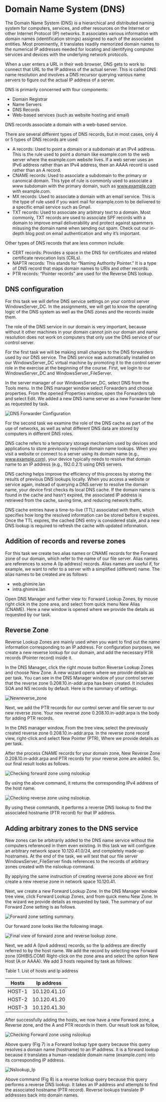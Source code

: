 # Domain Name System (DNS)

The Domain Name System (DNS) is a hierarchical and distributed naming system for computers, services, and other resources on the Internet or other Internet Protocol (IP) networks. It associates various information with domain names (identification strings) assigned to each of the associated entities. Most prominently, it translates readily memorized domain names to the numerical IP addresses needed for locating and identifying computer services and devices with the underlying network protocols.

When a user enters a URL in their web browser, DNS gets to work to connect that URL to the IP address of the actual server. This is called DNS name resolution and involves a DNS recursor querying various name servers to figure out the actual IP address of a server.

DNS is primarily concerned with four components:

*	Domain Registrar
*	Name Servers
*	DNS Records
*	Web-based services (such as website hosting and email)
  
DNS records associate a domain with a web-based service.

There are several different types of DNS records, but in most cases, only 4 or 5 types of DNS records are used:

*	A records: Used to point a domain or a subdomain at an IPv4 address. This is the rule used to point a domain like example.com to the web server where the example.com website lives. If a web server uses an IPv6 address rather than an IPv4 address, then an AAAA record is used rather than an A record.
*	CNAME records: Used to associate a subdomain to the primary or canonical domain. This type of rule is commonly used to associate a www subdomain with the primary domain, such as www.example.com with example.com.
*	MX records: Used to associate a domain with an email service. This is the type of rule used if you want mail for example.com to be delivered to a specific email service such as Gmail.
*	TXT records: Used to associate any arbitrary text to a domain. Most commonly, TXT records are used to associate SPF records with a domain to improve email deliverability and protect against spammers misusing the domain name when sending out spam. Check out our in-depth blog post on email authentication and why it’s important. 

Other types of DNS records that are less common include:

*	CERT records: Provides a space in the DNS for certificates and related certificate revocation lists (CRLs).
*	NAPTR records: This stands for “Naming Authority Pointer.” It is a type of DNS record that maps domain names to URIs and other records.
*	PTR records: “Pointer records” are used for the Reverse DNS lookup.
  
## DNS configuration 
For this task we will define DNS service settings on your control server WindowsServer_DC. In the assignments, we will get to know the operating logic of the DNS system as well as the DNS zones and the records inside them.

The role of the DNS service in our domain is very important, because without it other machines in your domain cannot join our domain and name resolution does not work on computers that only use the DNS service of our control server.

For the first task we will be making small changes to the DNS forwarders used by our DNS service. The DNS service was automatically installed on our WindowsServer_DC virtual machine by promoting it to the control server role in the exercise at the beginning of the course. First, we login to our WindowsServer_DC and WindowsServer_FileServer.

In the server manager of our WindowsServer_DC, select DNS from the Tools menu. In the DNS manager window select Forwarders and choose properties. From the opened Properties window, open the Forwarders tab and select Edit. We added a new DNS name server as a new Forwarder here as requested by task.

 ![DNS Forwarder Configuration](https://github.com/user-attachments/assets/983c3173-e23b-457f-8d35-a5784140df69)

For the second task we examine the role of the DNS cache as part of the use of networks, as well as what different DNS data are stored by computers in different DNS roles. 

DNS cache refers to a temporary storage mechanism used by devices and applications to store previously resolved domain name lookups. When you visit a website or connect to a server using its domain name (e.g., www.example.com), your device typically needs to resolve that domain name to an IP address (e.g., 192.0.2.1) using DNS servers.

DNS caching helps improve the efficiency of this process by storing the results of previous DNS lookups locally. When you access a website or service again, instead of querying a DNS server to resolve the domain name, your device first checks its local DNS cache. If the domain name is found in the cache and hasn't expired, the associated IP address is retrieved from the cache, saving time, and reducing network traffic.

DNS cache entries have a time-to-live (TTL) associated with them, which specifies how long the resolved information can be stored before it expires. Once the TTL expires, the cached DNS entry is considered stale, and a new DNS lookup is required to refresh the cache with updated information.

## Addition of records and reverse zones

For this task we create two alias names or CNAME records for the Forward zone of our domain, which refer to the name of our file server. Alias names are references to some A (Ip address) records. Alias names are useful if, for example, we want to refer to a server with a simplified (different) name. The alias names to be created are as follows:

*	web.ghimire.lan 
*	intra.ghimire.lan
  
Open DNS Manager and further view to: Forward Lookup Zones, by mouse right click in the zone area, and select from quick menu New Alias (CNAME). Here a new window is opened where we provide the details as requested by our task.

## Reverse Zone

Reverse Lookup Zones are mainly used when you want to find out the name information corresponding to an IP address. For configuration purposes, we create a new reverse lookup for our domain, and add the necessary PTR records (Pointer record) inside it.

In the DNS Manager, click the right mouse button Reverse Lookup Zones and choose New Zone. A new wizard opens where we provide details as per task. You can see in the DNS Manager window of your control server that the reverse zone 0.208.10.in-addr.arpa has been created. It includes SOA and NS records by default. 
Here is the summary of settings.

 ![Newreverse_zone](https://github.com/user-attachments/assets/43447e48-e4e0-44c6-b2a1-7ba3d4a6fe58)

Next, we add the PTR records for our control server and file server to our new reverse zone. Your new reverse zone 0.208.10.in-addr.arpa is the body for adding PTR records.

In the DNS manager window, From the tree view, select the previously created reverse zone 0.208.10.in-addr.arpa. In the reverse zone record view, right-click and select New Pointer (PTR), Where we provide details as per task.

After the process CNAME records for your domain zone, New Reverse Zone 0.208.10.in-addr.arpa and PTR records for your reverse zone are added. So, our final result looks as follows.
 
 ![Checking forward zone using nslookup](https://github.com/user-attachments/assets/86b34ace-3038-4eb3-b8fb-5c9c6e8ee290)

By using the above command, it returns the corresponding IPv4 address of the host name.
 
![Checking reverse zone using nslookup.](https://github.com/user-attachments/assets/c7f74f6c-64fe-458e-9447-0a7d6a2ea371)

By using these commands, it performs a reverse DNS lookup to find the associated hostname (PTR record) for that IP address.

## Adding arbitrary zones to the DNS service

New zones can be arbitrarily added to the DNS name service without the computers referenced in them even existing. In this task we will configure an arbitrary network space 10.120.41.0/24, and completely made-up hostnames. At the end of the task, we will test that our file server WindowsServer_FileServer finds references to the records of arbitrary zones created with the nslookup command.

By applying the same instruction of creating reverse zone above we first create a new reverse zone in network space 10.120.41.

Next, we create a new Forward Lookup Zone. In the DNS Manager window tree view, click Forward Lookup Zones, and from quick menu New Zone. In the wizard we provide details as requested by task. The summary of our Forward Zone setting is as follows.
 
![Forward zone setting summary.](https://github.com/user-attachments/assets/952ee5e4-9a2e-451d-aff2-1c13f9086480)

Our forward zone looks like the following image.
 
![Final view of forward zone and reverse lookup zone. ](https://github.com/user-attachments/assets/0974067e-47b8-4f31-9373-53d335b56949)

Next, we add A (Ipv4 address) records, so the Ip address are directly referred to by the host name. We add the record by selecting new Forward zone (GHIBIS.COM) Right-click on the zone area and select the option New Host (A or AAAA). We add 3 hosts required by task as follows:

Table 1. List of hosts and Ip address

| Hosts   | Ip address   |
| ------- | ------------ |
| HOST-1  |	10.120.41.10 |
| HOST-2  |	10.120.41.20 |
| HOST-3  |	10.120.41.30 |

After successfully adding the hosts, we now have a new Forward zone, a Reverse zone, and the A and PTR records in them. Our result look as follow,
 
![Checking Forward zone using nslookup](https://github.com/user-attachments/assets/8f7caa30-368f-4641-9178-1c3128b8ff2b)

Above query (Fig 7) is a Forward lookup type query because this query resolves a domain name (hostname) to an IP address. It is a forward lookup because it translates a human-readable domain name (example.com) into its corresponding IP address.
 
![Nslookup_Ip](https://github.com/user-attachments/assets/264aa547-18c4-4bf4-9b93-f00bff4d8dd3)

Above command (Fig 8) is a reverse lookup query because this query performs a reverse DNS lookup. It takes an IP address and attempts to find the associated hostname (PTR record). Reverse lookups translate IP addresses back into domain names.
